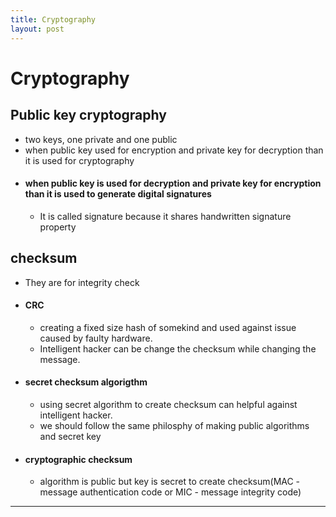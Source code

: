 ```yaml
---
title: Cryptography
layout: post
---
```

    
# Cryptography

## Public key cryptography 
* two keys, one private and one public 
* when public key used for encryption and private key for decryption than it is used for cryptography 
* #### when public key is used for decryption and private key for encryption than it is used to generate digital signatures 
	* It is called signature because it shares handwritten signature property 

## checksum 
* They are for integrity check 
* #### CRC 
	* creating a fixed size hash of somekind and used against issue caused by faulty hardware. 
	* Intelligent hacker can be change the checksum while changing the message. 
* #### secret checksum algorigthm 
	* using secret algorithm to create checksum can helpful against intelligent hacker. 
	* we should follow the same philosphy of making public algorithms and secret key 
* #### cryptographic checksum 
	* algorithm is public but key is secret to create checksum(MAC - message authentication code or MIC - message integrity code) 

---
